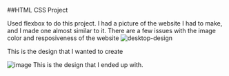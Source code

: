 ##HTML CSS Project

Used flexbox to do this project. I had a picture of the website I had to make, and I made one almost similar to it. There are a few issues with the image color and resposiveness of the website ![desktop-design](https://user-images.githubusercontent.com/75667393/115362462-2d04cb80-a1df-11eb-9602-3d65b89001e7.jpg)

This is the design that I wanted to create 

![image](https://user-images.githubusercontent.com/75667393/115362511-3d1cab00-a1df-11eb-95de-9067569de541.png)
This is the design that I ended up with. 
